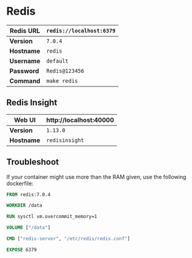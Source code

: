 # Redis

| **Redis URL** | `redis://localhost:6379` |
|--|--|
| **Version** | `7.0.4` |
| **Hostname** | `redis` |
| **Username** | `default` |
| **Password** | `Redis@123456` |
| **Command** | `make redis` |

## Redis Insight

| **Web UI** | http://localhost:40000 |
|--|--|
| **Version** | `1.13.0` |
| **Hostname** | `redisinsight` |

## Troubleshoot

If your container might use more than the RAM given, use the following dockerfile:

```Dockerfile
FROM redis:7.0.4

WORKDIR /data

RUN sysctl vm.overcommit_memory=1

VOLUME ["/data"]

CMD ["redis-server", "/etc/redis/redis.conf"]

EXPOSE 6379
```

